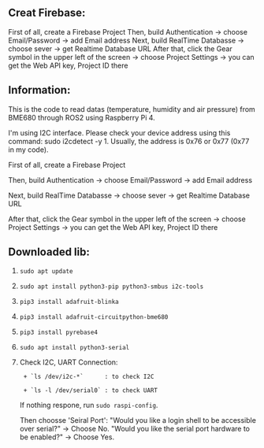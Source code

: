 ##  Creat Firebase:
First of all, create a Firebase Project 
Then, build Authentication -> choose Email/Password -> add Email address
Next, build RealTime Databasse -> choose sever -> get Realtime Database URL
After that, click the Gear symbol in the upper left of the screen -> choose Project Settings -> you can get the Web API key, Project ID there
## Information:
This is the code to read datas (temperature, humidity and air pressure) from BME680 through ROS2 using Raspberry Pi 4.

I'm using I2C interface. Please check your device address using this command: sudo i2cdetect -y 1. Usually, the address is 0x76 or 0x77 (0x77 in my code).

First of all, create a Firebase Project 

Then, build Authentication -> choose Email/Password -> add Email address

Next, build RealTime Databasse -> choose sever -> get Realtime Database URL

After that, click the Gear symbol in the upper left of the screen -> choose Project Settings -> you can get the Web API key, Project ID there
## Downloaded lib:
1. `sudo apt update`
2. `sudo apt install python3-pip python3-smbus i2c-tools` 
3. `pip3 install adafruit-blinka`
4. `pip3 install adafruit-circuitpython-bme680`
5. `pip3 install pyrebase4`
6. `sudo apt install python3-serial`
7. Check I2C, UART Connection:

        + `ls /dev/i2c-*`      : to check I2C
   
        + `ls -l /dev/serial0` : to check UART
    If nothing respone, run `sudo raspi-config`.
   
    Then choosse 'Seiral Port': 
        "Would you like a login shell to be accessible over serial?" → Choose No.
        "Would you like the serial port hardware to be enabled?" → Choose Yes.



 

